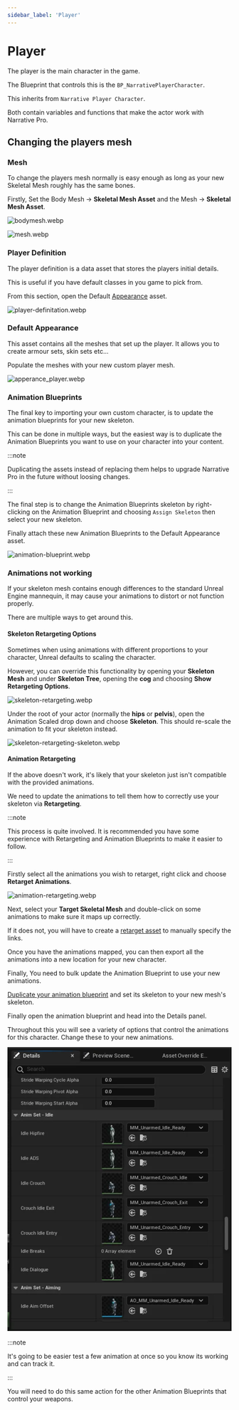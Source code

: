 ```yaml
---
sidebar_label: 'Player'
---
```


# Player

The player is the main character in the game.

The Blueprint that controls this is the `BP_NarrativePlayerCharacter`. 

This inherits from `Narrative Player Character`.

Both contain variables and functions that make the actor work with Narrative Pro.

## Changing the players mesh

### Mesh

To change the players mesh normally is easy enough as long as your new Skeletal Mesh roughly has the same bones.

Firstly, Set the Body Mesh -> **Skeletal Mesh Asset** and the Mesh -> **Skeletal Mesh Asset**.

![bodymesh.webp](//img/pro/player/bodymesh.webp)

![mesh.webp](//img/pro/player/mesh.webp)

### Player Definition

The player definition is a data asset that stores the players initial details.

This is useful if you have default classes in you game to pick from.

From this section, open the Default [Appearance](../inventory/items/equipment/character-appearance.md) asset.

![player-definitation.webp](//img/pro/player/player-definitation.webp)

### Default Appearance

This asset contains all the meshes that set up the player. It allows you to create armour sets, skin sets etc...

Populate the meshes with your new custom player mesh.

![apperance_player.webp](//img/pro/player/apperance_player.webp)

### Animation Blueprints

The final key to importing your own custom character, is to update the animation blueprints for your new skeleton.

This can be done in multiple ways, but the easiest way is to duplicate the Animation Blueprints you want to use on your character into your content.

:::note

Duplicating the assets instead of replacing them helps to upgrade Narrative Pro in the future without loosing changes.

:::

The final step is to change the Animation Blueprints skeleton by right-clicking on the Animation Blueprint and choosing `Assign Skeleton` then select your new skeleton.

Finally attach these new Animation Blueprints to the Default Appearance asset.

![animation-blueprint.webp](//img/pro/player/animation-blueprint.webp)

### Animations not working

If your skeleton mesh contains enough differences to the standard Unreal Engine mannequin, it may cause your animations to distort or not function properly.

There are multiple ways to get around this. 

#### Skeleton Retargeting Options

Sometimes when using animations with different proportions to your character, Unreal defaults to scaling the character.

However, you can override this functionality by opening your **Skeleton Mesh** and under **Skeleton Tree**, opening the **cog** and choosing **Show Retargeting Options**.

![skeleton-retargeting.webp](//img/pro/player/skeleton-retargeting.webp)

Under the root of your actor (normally the **hips** or **pelvis**), open the Animation Scaled drop down and choose **Skeleton**. This should re-scale the animation to fit your skeleton instead.

![skeleton-retargeting-skeleton.webp](//img/pro/player/skeleton-retargeting-skeleton.webp)

#### Animation Retargeting

If the above doesn't work, it's likely that your skeleton just isn't compatible with the provided animations.

We need to update the animations to tell them how to correctly use your skeleton via **Retargeting**.

:::note

This process is quite involved. It is recommended you have some experience with Retargeting and Animation Blueprints to make it easier to follow.

:::

Firstly select all the animations you wish to retarget, right click and choose **Retarget Animations**.

![animation-retargeting.webp](//img/pro/player/animation-retargeting.webp)

Next, select your **Target Skeletal Mesh** and double-click on some animations to make sure it maps up correctly.

If it does not, you will have to create a [retarget asset](https://www.youtube.com/watch?v=U4ykEkKv61A) to manually specify the links.

Once you have the animations mapped, you can then export all the animations into a new location for your new character.

Finally, You need to bulk update the Animation Blueprint to use your new animations. 

[Duplicate your animation blueprint](./index.md#animation-blueprints) and set its skeleton to your new mesh's skeleton.

Finally open the animation blueprint and head into the Details panel.

Throughout this you will see a variety of options that control the animations for this character. Change these to your new animations.

![animation-blueprints-animations.webp](../../../static/img/pro/player/animation-blueprints-animations.webp)

:::note

It's going to be easier test a few animation at once so you know its working and can track it.

:::

You will need to do this same action for the other Animation Blueprints that control your weapons.